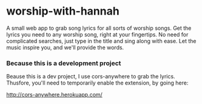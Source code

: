 # worship-with-hannah
A small web app to grab song lyrics for all sorts of worship songs. Get the lyrics you need to any worship song, right at your fingertips.  No need for complicated searches, just type in the title and sing along  with ease. Let the music inspire you, and we'll provide the words.

### Because this is a development project
Beause this is a dev project, I use cors-anywhere to grab the lyrics. Thusfore, you'll need to temporarily enable the extension, by going here:

http://cors-anywhere.herokuapp.com/